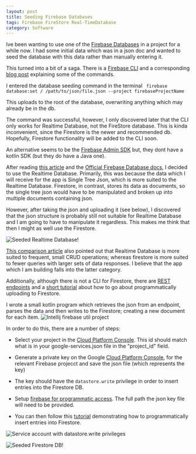 ```yaml
---
layout: post
title: Seeding Firebase Databases
tags: Firebase FireStore Real-TimeDatabase
category: Software
---
```

Ive been wanting to use one of the [Firebase Databases](https://firebase.google.com/docs/database/rtdb-vs-firestore) in a project for a while now. I had some initial data which was in a json doc and wanted to seed the database with this data rather than manually entering it.

This turned into a bit of a saga. There is a [Firebase CLI](https://firebase.google.com/docs/cli) and a corresponding [blog post](https://firebase.googleblog.com/2017/12/read-and-write-your-realtime-database.html) explaining some of the commands.

I entered the database seeding command in the terminal
``` firebase database:set / /path/to/json/file.json --project firebaseProjectName```

This uploads to the root of the database, overwriting anything which may already be in the db.

The command was successful, however, I only discovered later that the CLI only works for Realtime Database, not the FireStore database. This is kinda inconvenient, since the Firestore is the newer and recommended db. Hopefully, Firestore functionality will be added to the CLI soon.

An alternative seems to be the [Firebase Admin SDK](https://firebase.google.com/docs/admin/setup) but, they dont have a kotlin SDK (but they do have a Java one).

After reading [this article](https://medium.com/google-cloud/firebase-migrating-data-to-cloud-firestore-using-admin-sdk-6a5184f503c2) and the [Official Firebase Database docs](https://firebase.google.com/docs/database/rtdb-vs-firestore), I decided to use the Realtime Database. Primarily, this was because the data which I will receive for the app is Single Tree Json, which is more suited to the Realtime Database. Firestore, in contrast, stores its data as documents, so the single tree json would have to be manipulated and broken up into multiple documents containing json.

However, after taking the json and uploading it (see below), I discovered that the json structure is probably still not suitable for Realtime Database and I am going to have to manipulate it regardless. This makes me think that then I might as well use the Firestore.

![Seeded Realtime Database!](https://drive.google.com/uc?export=view&id=1eBo6C0dWpXneqBEQY5E0J_XYXnh4fm3L)

[This comparison article](https://savvyapps.com/blog/firebase-realtime-database-vs-cloud-firestore-for-your-app) also pointed out that Realtime Database is more suited to frequent, small CRUD operations; whereas firestore is more suited to fewer queries with larger sets of data responses. I believe that the app which I am building falls into the latter category.

Additionally, although there is not a CLI for Firestore, there are [REST endpoints](https://firebase.google.com/docs/firestore/reference/rest/) and a [short tutorial](https://firebase.google.com/docs/firestore/manage-data/add-data) about how to go about programmatically uploading to Firestore.

I wrote a small kotlin program which retrieves the json from an endpoint, parses the data and then writes to the Firestore; creating a new document for each item.
![Intellij firebase util project](https://drive.google.com/uc?export=view&id=1P4Whfifa4HTzqHdyWvFFK3IavXRAlr8h)

In order to do this, there are a number of steps:
* Select your project in the [Cloud Platform Console](https://console.cloud.google.com/). This id should match what is in your google-services.json file in the "project_id" field.
* Generate a private key on the Google [Cloud Platform Console](https://console.cloud.google.com/iam-admin/serviceaccounts?project=afrikaburnkotlin&supportedpurview=project), for the relevant Firebase projecct and save the json file (which represents the key)

* The key should have the ```datastore.write``` privilege in order to insert entries into the Firestore DB.
* Setup [firebase for programmatic access](https://firebase.google.com/docs/admin/setup). The full path the json key file will need to be provided.
* You can then follow this [tutorial](https://firebase.google.com/docs/firestore/quickstart) demonstrating how to programmatically insert entries into Firestore.

![Service account with datastore.write privileges](https://drive.google.com/uc?export=view&id=1DY9M2L3GTCuF_nHQF0Rt2aRFRGUDRU_p)

![Seeded Firestore DB!](https://drive.google.com/uc?export=view&id=143oG_dYSdLswiFeqaNWDwVvvYPf2WZaI)